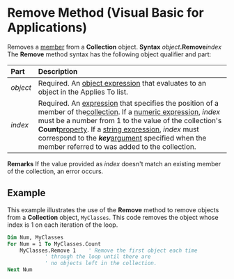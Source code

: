 
# Remove Method (Visual Basic for Applications)



Removes a [member](b8bdf64f-5920-1ae9-16d0-b26d09524a30.md) from a **Collection** object.
 **Syntax**
 _object_**.Remove**_index_
The  **Remove** method syntax has the following object qualifier and part:


|**Part**|**Description**|
|:-----|:-----|
| _object_|Required. An [object expression](b8bdf64f-5920-1ae9-16d0-b26d09524a30.md) that evaluates to an object in the Applies To list.|
| _index_|Required. An [expression](b8bdf64f-5920-1ae9-16d0-b26d09524a30.md) that specifies the position of a member of the[collection](b8bdf64f-5920-1ae9-16d0-b26d09524a30.md). If a [numeric expression](b8bdf64f-5920-1ae9-16d0-b26d09524a30.md),  _index_ must be a number from 1 to the value of the collection's **Count**[property](b8bdf64f-5920-1ae9-16d0-b26d09524a30.md). If a [string expression](b8bdf64f-5920-1ae9-16d0-b26d09524a30.md),  _index_ must correspond to the **_key_**[argument](b8bdf64f-5920-1ae9-16d0-b26d09524a30.md) specified when the member referred to was added to the collection.|
 **Remarks**
If the value provided as  _index_ doesn't match an existing member of the collection, an error occurs.

## Example

This example illustrates the use of the  **Remove** method to remove objects from a **Collection** object, `MyClasses`. This code removes the object whose index is 1 on each iteration of the loop.


```vb
Dim Num, MyClasses
For Num = 1 To MyClasses.Count    
    MyClasses.Remove 1    ' Remove the first object each time
            ' through the loop until there are 
            ' no objects left in the collection.
Next Num

```

